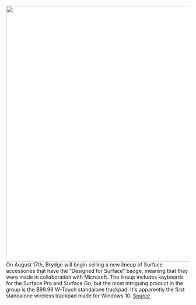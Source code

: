 <img src='https://cdn.vox-cdn.com/thumbor/tFm8QoHCCWr8XZT6p5MMOSWpWpE=/0x0:4890x3260/1200x800/filters:focal(2054x1239:2836x2021)/cdn.vox-cdn.com/uploads/chorus_image/image/67179548/wtouchhero.0.jpg' width='700px' /><br/>
On August 17th, Brydge will begin selling a new lineup of Surface accessories that have the “Designed for Surface” badge, meaning that they were made in collaboration with Microsoft. The lineup includes keyboards for the Surface Pro and Surface Go, but the most intriguing product in the group is the $99.99 W-Touch standalone trackpad. It's apparently the first standalone wireless trackpad made for Windows 10.
<a href='https://www.theverge.com/2020/8/10/21356081/brydge-w-touch-type-wireless-trackpad-keyboard-surface-windows-10-microsoft'> Source <a/>